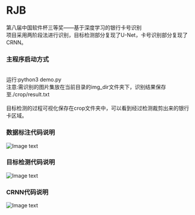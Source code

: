 # RJB
第八届中国软件杯三等奖——基于深度学习的银行卡号识别
<br>项目采用两阶段法进行识别，目标检测部分复现了U-Net，卡号识别部分复现了CRNN。</br>

<h3>主程序启动方式</h3>

<br>运行:python3 demo.py
<br>注意:需识别的图片集放在当前目录的img_dir文件夹下，识别结果保存至./crop/result.txt</br>
<br>目标检测的过程可视化保存在crop文件夹中，可以看到经过检测裁剪出来的银行卡区域。</br>

<h3>数据标注代码说明</h3>

![Image text](https://github.com/HuiyanWen/RJB/blob/master/annotation.png)

<h3>目标检测代码说明</h3>

![Image text](https://github.com/HuiyanWen/RJB/blob/master/iam.png)

<h3>CRNN代码说明</h3>

![Image text](https://github.com/HuiyanWen/RJB/blob/master/crnn.png)

